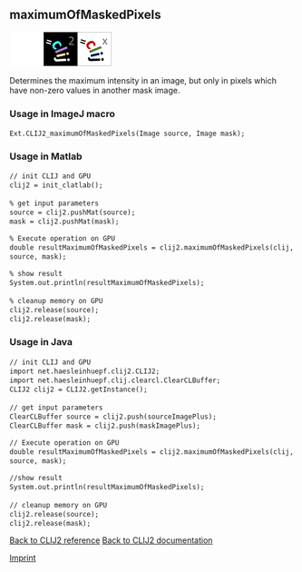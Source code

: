 ## maximumOfMaskedPixels
<img src="images/mini_empty_logo.png"/><img src="images/mini_clij2_logo.png"/><img src="images/mini_clijx_logo.png"/>

Determines the maximum intensity in an image, but only in pixels which have non-zero values in another mask image.

### Usage in ImageJ macro
```
Ext.CLIJ2_maximumOfMaskedPixels(Image source, Image mask);
```


### Usage in Matlab
```
// init CLIJ and GPU
clij2 = init_clatlab();

% get input parameters
source = clij2.pushMat(source);
mask = clij2.pushMat(mask);
```

```
% Execute operation on GPU
double resultMaximumOfMaskedPixels = clij2.maximumOfMaskedPixels(clij, source, mask);
```

```
% show result
System.out.println(resultMaximumOfMaskedPixels);

% cleanup memory on GPU
clij2.release(source);
clij2.release(mask);
```


### Usage in Java
```
// init CLIJ and GPU
import net.haesleinhuepf.clij2.CLIJ2;
import net.haesleinhuepf.clij.clearcl.ClearCLBuffer;
CLIJ2 clij2 = CLIJ2.getInstance();

// get input parameters
ClearCLBuffer source = clij2.push(sourceImagePlus);
ClearCLBuffer mask = clij2.push(maskImagePlus);
```

```
// Execute operation on GPU
double resultMaximumOfMaskedPixels = clij2.maximumOfMaskedPixels(clij, source, mask);
```

```
//show result
System.out.println(resultMaximumOfMaskedPixels);

// cleanup memory on GPU
clij2.release(source);
clij2.release(mask);
```


[Back to CLIJ2 reference](https://clij.github.io/clij2-docs/reference)
[Back to CLIJ2 documentation](https://clij.github.io/clij2-docs)

[Imprint](https://clij.github.io/imprint)
